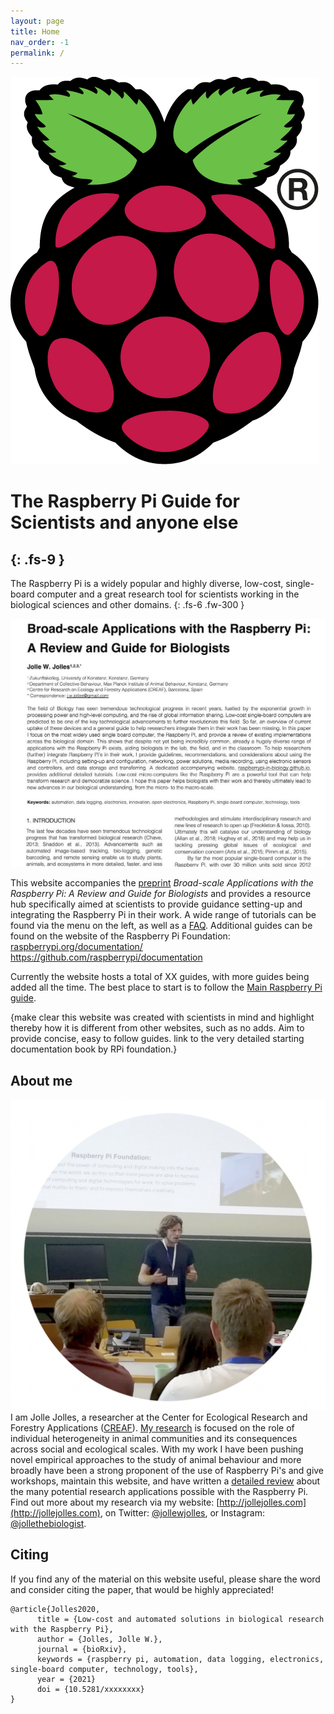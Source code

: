 ```yaml
---
layout: page
title: Home
nav_order: -1
permalink: /
---
```



[![Raspberry Pi Logo](/assets/images/RPi-Logo.png?style=vsmallimgright)](http://raspberrypi.org)

# The Raspberry Pi Guide for Scientists and anyone else
{: .fs-9 }
---
The Raspberry Pi is a widely popular and highly diverse, low-cost, single-board computer and a great research tool for scientists working in the biological sciences and other domains.
{: .fs-6 .fw-300 }

[![Raspberry Pi Review paper](/assets/images/jolles-et-al-frontpage.jpg?style=smallimgleft)](/assets/images/jolles-et-al-frontpage.jpg)

This website accompanies the [preprint](http://) *Broad-scale Applications with the Raspberry Pi: A Review and Guide for Biologists* and provides a resource hub specifically aimed at scientists to provide guidance setting-up and integrating the Raspberry Pi in their work. A wide range of tutorials can be found via the menu on the left, as well as a [FAQ](docs/9-FAQ.html). Additional guides can be found on the website of the Raspberry Pi Foundation: [raspberrypi.org/documentation/](https://www.raspberrypi.org/documentation/) https://github.com/raspberrypi/documentation

Currently the website hosts a total of XX guides, with more guides being added all the time. The best place to start is to follow the [Main Raspberry Pi guide](http://).

{make clear this website was created with scientists in mind and highlight thereby how it is different from other websites, such as no adds. Aim to provide concise, easy to follow guides. link to the very detailed starting documentation book by RPi foundation.}


## About me
[![Jolle workshop](/assets/images/jolle-raspberrypi-workshop.png?style=smallimgright)](/assets/images/jolle-raspberrypi-workshop.png)
I am Jolle Jolles, a researcher at the Center for Ecological Research and Forestry Applications ([CREAF](http://creaf.cat)). [My research](http://jollejolles.com) is focused on the role of individual heterogeneity in animal communities and its consequences across social and ecological scales. With my work I have been pushing novel empirical approaches to the study of animal behaviour and more broadly have been a strong proponent of the use of Raspberry Pi's and give workshops, maintain this website, and have written a [detailed review](http://) about the many potential research applications possible with the Raspberry Pi. Find out more about my research via my website: [http://jollejolles.com](http://jollejolles.com), on Twitter: [@jollewjolles](http://twitter.com/jollewjolles), or Instagram: [@jollethebiologist](http://instagram.com/jollethebiologist).


## Citing
If you find any of the material on this website useful, please share the word and consider citing the paper, that would be highly appreciated!

```
@article{Jolles2020,
      title = {Low-cost and automated solutions in biological research with the Raspberry Pi},
      author = {Jolles, Jolle W.},
      journal = {bioRxiv},
      keywords = {raspberry pi, automation, data logging, electronics, single-board computer, technology, tools},
      year = {2021}
      doi = {10.5281/xxxxxxxx}
}
```
